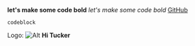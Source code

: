 **let's make some code bold**
*let's make some code bold*
[GitHub](http://github.com)

``` codeblock ```

Logo: ![Alt](/gps11.png "Title")
**Hi Tucker**
